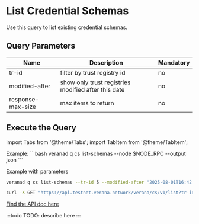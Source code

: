 # List Credential Schemas

Use this query to list existing credential schemas.

## Query Parameters

|Name               |Description                            |Mandatory|
|-------------------|---------------------------------------|--------|
| tr-id        | filter by trust registry id | no |
| modified-after    | show only trust registries modified after this date | no |
| response-max-size    | max items to return  | no |

## Execute the Query

import Tabs from '@theme/Tabs';
import TabItem from '@theme/TabItem';

<Tabs>
  <TabItem value="cli" label="CLI" default>
Example:
```bash
veranad q cs list-schemas --node $NODE_RPC  --output json
```

Example with parameters
```bash
veranad q cs list-schemas --tr-id 5 --modified-after "2025-08-01T16:42:59Z" --node $NODE_RPC  --output json
```

  </TabItem>
  <TabItem value="api" label="API">

```bash
curl -X GET "https://api.testnet.verana.network/verana/cs/v1/list?tr-id=1&response-max-size=10" -H  "accept: application/json" | jq
 ```

[Find the API doc here](https://api.testnet.verana.network/#/)


  </TabItem>
  <TabItem value="frontend" label="Frontend">
    :::todo
    TODO: describe here
    :::
  </TabItem>
</Tabs>
